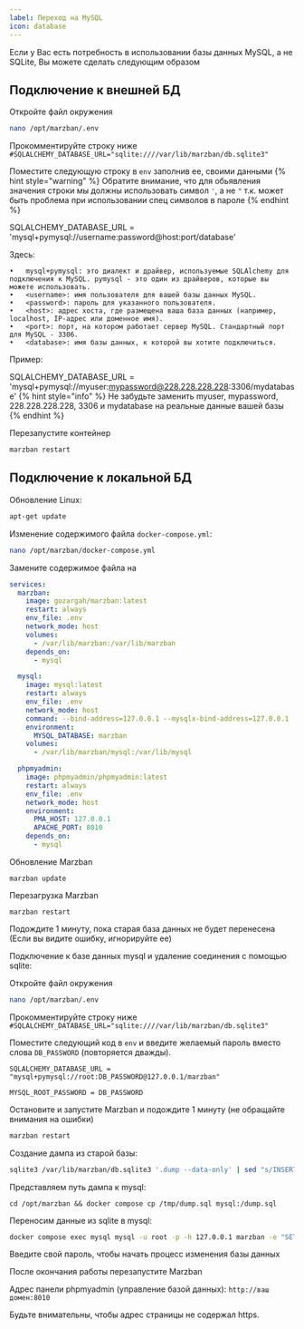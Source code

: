 ```yaml
---
label: Переход на MySQL
icon: database
---
```


Если у Вас есть потребность в использовании базы данных MySQL, а не SQLite, Вы можете сделать следующим образом

## Подключение к внешней БД
Откройте файл окружения

```bash
nano /opt/marzban/.env
```

Прокомментируйте строку ниже `#SQLALCHEMY_DATABASE_URL="sqlite:////var/lib/marzban/db.sqlite3"`

Поместите следующую строку в `env` заполнив ее, своими данными
{% hint style="warning" %}
Обратите внимание, что для обьявления значения строки мы должны использовать символ `'`, а не `"`
т.к. может быть проблема при использовании спец символов в пароле
{% endhint %}

SQLALCHEMY_DATABASE_URL = 'mysql+pymysql://username:password@host:port/database'

Здесь:

	•	mysql+pymysql: это диалект и драйвер, используемые SQLAlchemy для подключения к MySQL. pymysql - это один из драйверов, которые вы можете использовать.
	•	<username>: имя пользователя для вашей базы данных MySQL.
	•	<password>: пароль для указанного пользователя.
	•	<host>: адрес хоста, где размещена ваша база данных (например, localhost, IP-адрес или доменное имя).
	•	<port>: порт, на котором работает сервер MySQL. Стандартный порт для MySQL - 3306.
	•	<database>: имя базы данных, к которой вы хотите подключиться.

Пример:

SQLALCHEMY_DATABASE_URL = 'mysql+pymysql://myuser:mypassword@228.228.228.228:3306/mydatabase'
{% hint style="info" %}
Не забудьте заменить myuser, mypassword, 228.228.228.228, 3306 и mydatabase на реальные данные вашей базы 
{% endhint %}

Перезапустите контейнер

```bash
marzban restart
```

## Подключение к локальной БД
Обновление Linux:

```bash
apt-get update
```

Изменение содержимого файла `docker-compose.yml`:

```bash
nano /opt/marzban/docker-compose.yml
```

Замените содержимое файла на

```yaml
services:
  marzban:
    image: gozargah/marzban:latest
    restart: always
    env_file: .env
    network_mode: host
    volumes:
      - /var/lib/marzban:/var/lib/marzban
    depends_on:
      - mysql

  mysql:
    image: mysql:latest
    restart: always
    env_file: .env
    network_mode: host
    command: --bind-address=127.0.0.1 --mysqlx-bind-address=127.0.0.1
    environment:
      MYSQL_DATABASE: marzban
    volumes:
      - /var/lib/marzban/mysql:/var/lib/mysql

  phpmyadmin:
    image: phpmyadmin/phpmyadmin:latest
    restart: always
    env_file: .env
    network_mode: host
    environment:
      PMA_HOST: 127.0.0.1
      APACHE_PORT: 8010
    depends_on:
      - mysql

```

Обновление Marzban

```
marzban update
```

Перезагрузка Marzban

```
marzban restart
```

Подождите 1 минуту, пока старая база данных не будет перенесена (Если вы видите ошибку, игнорируйте ее)

Подключение к базе данных mysql и удаление соединения с помощью sqlite:

Откройте файл окружения

```bash
nano /opt/marzban/.env
```

Прокомментируйте строку ниже `#SQLALCHEMY_DATABASE_URL="sqlite:////var/lib/marzban/db.sqlite3"`

Поместите следующий код в `env` и введите желаемый пароль вместо слова `DB_PASSWORD` (повторяется дважды).

`SQLALCHEMY_DATABASE_URL = "mysql+pymysql://root:DB_PASSWORD@127.0.0.1/marzban"`&#x20;

`MYSQL_ROOT_PASSWORD = DB_PASSWORD`

Остановите и запустите Marzban и подождите 1 минуту (не обращайте внимания на ошибки)

```bash
marzban restart
```

Создание дампа из старой базы:

```bash
sqlite3 /var/lib/marzban/db.sqlite3 '.dump --data-only' | sed "s/INSERT INTO \([^ ]*\)/REPLACE INTO \`\\1\`/g" > /tmp/dump.sql```
```
Представляем путь дампа к mysql:

```
cd /opt/marzban && docker compose cp /tmp/dump.sql mysql:/dump.sql
```

Переносим данные из sqlite в mysql:

```bash
docker compose exec mysql mysql -u root -p -h 127.0.0.1 marzban -e "SET FOREIGN_KEY_CHECKS = 0; SET NAMES utf8mb4; SOURCE dump.sql;"
```

Введите свой пароль, чтобы начать процесс изменения базы данных

После окончания работы перезапустите Marzban

Адрес панели phpmyadmin (управление базой данных): `http://ваш домен:8010`

Будьте внимательны, чтобы адрес страницы не содержал https.
